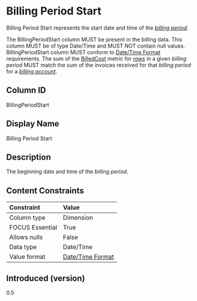# Billing Period Start

Billing Period Start represents the start date and time of the [*billing period*](#glossary:billing-period).

The BillingPeriodStart column MUST be present in the billing data. This column MUST be of type Date/Time and MUST NOT contain null values. BillingPeriodStart column MUST conform to [Date/Time Format](#date/timeformat) requirements. The sum of the [BilledCost](#billedcost) metric for [*rows*](#glossary:row) in a given *billing period* MUST match the sum of the invoices received for that *billing period* for a [*billing account*](#glossary:billing-account).

## Column ID

BillingPeriodStart

## Display Name

Billing Period Start

## Description

The beginning date and time of the *billing period*.

## Content Constraints

| Constraint      | Value                                |
|:----------------|:-------------------------------------|
| Column type     | Dimension                            |
| FOCUS Essential | True                                 |
| Allows nulls    | False                                |
| Data type       | Date/Time                            |
| Value format    | [Date/Time Format](#date/timeformat) |

## Introduced (version)

0.5
